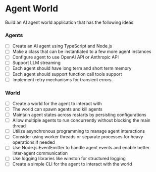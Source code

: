 # Agent World

Build an AI agent world application that has the following ideas:

### Agents
- [ ] Create an AI agent using TypeScript and Node.js 
- [ ] Make a class that can be instantiated to a few more agent instances
- [ ] Configure agent to use OpenAI API or Anthropic API 
- [ ] Support LLM streaming 
- [ ] Each agent should have long term and short term memory
- [ ] Each agent should support function call tools support 
- [ ] Implement retry mechanisms for transient errors.

### World
- [ ] Create a world for the agent to interact with
- [ ] The world can spawn agents and kill agents
- [ ] Maintain agent states across restarts by persisting configurations
- [ ] Allow multiple agents to run concurrently without blocking the main thread
- [ ] Utilize asynchronous programming to manage agent interactions
- [ ] Consider using worker threads or separate processes for heavy operations if needed
- [ ] Use Node.js EventEmitter to handle agent events and enable better inter-agent communication
- [ ] Use logging libraries like winston for structured logging
- [ ] Create a simple CLI for the agent to interact with the world